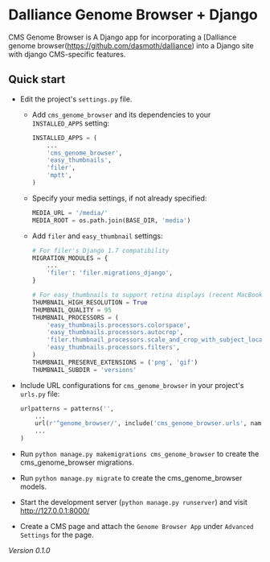 # Dalliance Genome Browser + Django

CMS Genome Browser is A Django app for incorporating a [Dalliance genome browser(https://github.com/dasmoth/dalliance) into a Django site with django CMS-specific features.

<!-- Detailed documentation is in the "docs" directory. -->

## Quick start

- Edit the project's `settings.py` file.

    - Add `cms_genome_browser` and its dependencies to your `INSTALLED_APPS` setting:

        ```python
        INSTALLED_APPS = (
            ...
            'cms_genome_browser',
            'easy_thumbnails',
            'filer',
            'mptt',
        )
        ```

    - Specify your media settings, if not already specified:

        ```python
        MEDIA_URL = '/media/'
        MEDIA_ROOT = os.path.join(BASE_DIR, 'media')
        ```

    - Add `filer` and `easy_thumbnail` settings: 

        ```python
        # For filer's Django 1.7 compatibility
        MIGRATION_MODULES = {
            ...
            'filer': 'filer.migrations_django',
        }

        # For easy_thumbnails to support retina displays (recent MacBooks, iOS)
        THUMBNAIL_HIGH_RESOLUTION = True
        THUMBNAIL_QUALITY = 95
        THUMBNAIL_PROCESSORS = (
            'easy_thumbnails.processors.colorspace',
            'easy_thumbnails.processors.autocrop',
            'filer.thumbnail_processors.scale_and_crop_with_subject_location',
            'easy_thumbnails.processors.filters',
        )
        THUMBNAIL_PRESERVE_EXTENSIONS = ('png', 'gif')
        THUMBNAIL_SUBDIR = 'versions'
        ```

- Include URL configurations for `cms_genome_browser` in your project's `urls.py` file:

    ```python
    urlpatterns = patterns('',
        ...
        url(r'^genome_browser/', include('cms_genome_browser.urls', namespace='cms_genome_browser')),
        ...
    )
    ```

- Run `python manage.py makemigrations cms_genome_browser` to create the cms_genome_browser migrations.

- Run `python manage.py migrate` to create the cms_genome_browser models.

- Start the development server (`python manage.py runserver`) and visit http://127.0.0.1:8000/

- Create a CMS page and attach the `Genome Browser App` under `Advanced Settings` for the page.

*Version 0.1.0*
